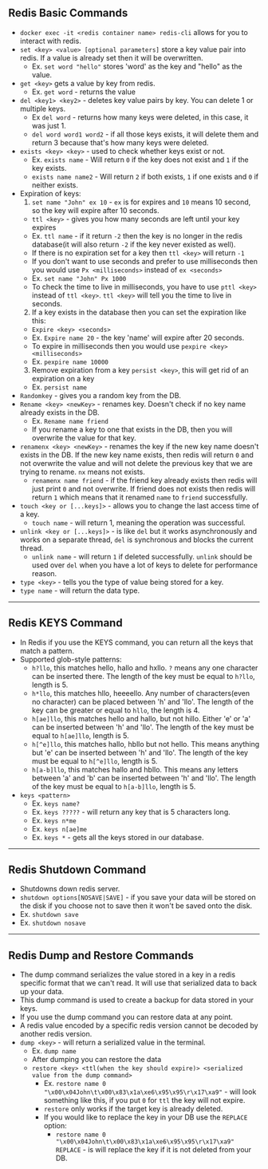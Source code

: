 ## Redis Basic Commands
- `docker exec -it <redis container name> redis-cli` allows for you to interact with redis.
- `set <key> <value> [optional parameters]` store a key value pair into redis. If a value is already set then it will be overwritten.
  - Ex. `set word "hello"` stores 'word' as the key and "hello" as the value.
- `get <key>` gets a value by key from redis.
  - Ex. `get word` - returns the value
- `del <key1> <key2>` - deletes key value pairs by key. You can delete 1 or multiple keys.
  - Ex `del word` - returns how many keys were deleted, in this case, it was just 1.
  - `del word word1 word2` - if all those keys exists, it will delete them and return 3 because that's how many keys were deleted.
- `exists <key> <key>` - used to check whether keys exist or not.
  - Ex. `exists name` - Will return `0` if the key does not exist and `1` if the key exists.
  - `exists name name2` - Will return `2` if both exists, `1` if one exists and `0` if neither exists.
- Expiration of keys:
  1. `set name "John" ex 10` - `ex` is for expires and `10` means 10 second, so the key will expire after 10 seconds.
    - `ttl <key>` - gives you how many seconds are left until your key expires
    - Ex. `ttl name` - if it return `-2` then the key is no longer in the redis database(it will also return `-2` if the key never existed as well).
    - If there is no expiration set for a key then `ttl <key>` will return `-1`
    - If you don't want to use seconds and prefer to use milliseconds then you would use `Px <milliseconds>` instead of `ex <seconds>`
    - Ex. `set name "John" Px 1000`
    - To check the time to live in milliseconds, you have to use `pttl <key>` instead of `ttl <key>`. `ttl <key>` will tell you the time to live in seconds.
  2. If a key exists in the database then you can set the expiration like this:
    - `Expire <key> <seconds>`
    - Ex. `Expire name 20` - the key 'name' will expire after 20 seconds.
    - To expire in milliseconds then you would use `pexpire <key> <milliseconds>`
    - Ex. `pexpire name 10000`
  3. Remove expiration from a key `persist <key>`, this will get rid of an expiration on a key
    - Ex. `persist name`
- `Randomkey` - gives you a random key from the DB.
- `Rename <key> <newKey>` - renames key. Doesn't check if no key name already exists in the DB.
  - Ex. `Rename name friend`
  - If you rename a key to one that exists in the DB, then you will overwrite the value for that key.
- `renamenx <key> <newKey>` - renames the key if the new key name doesn't exists in the DB. If the new key name exists, then redis will return `0` and not overwrite the value and will not delete the previous key that we are trying to rename. `nx` means not exists.
  - `renamenx name friend` - if the friend key already exists then redis will just print `0` and not overwrite. If friend does not exists then redis will return `1` which means that it renamed `name` to `friend` successfully.
- `touch <key or [...keys]>` - allows you to change the last access time of a key.
  - `touch name` - will return 1, meaning the operation was successful.
- `unlink <key or [...keys]>` - is like `del` but it works asynchronously and works on a separate thread, `del` is synchronous and blocks the current thread.
  - `unlink name` - will return `1` if deleted successfully. `unlink` should be used over `del` when you have a lot of keys to delete for performance reason.
- `type <key>` - tells you the type of value being stored for a key.
- `type name` - will return the data type.
---

## Redis KEYS Command
- In Redis if you use the KEYS command, you can return all the keys that match a pattern.
- Supported glob-style patterns:
  - `h?llo`, this matches hello, hallo and hxllo. `?` means any one character can be inserted there. The length of the key must be equal to `h?llo`, length is 5.
  - `h*llo`, this matches hllo, heeeello. Any number of characters(even no character) can be placed between 'h' and 'llo'. The length of the key can be greater or equal to `hllo`, the length is 4.
  - `h[ae]llo`, this matches hello and hallo, but not hillo. Either 'e' or 'a' can be inserted between 'h' and 'llo'. The length of the key must be equal to `h[ae]llo`, length is 5.
  - `h[^e]llo`, this matches hallo, hbllo but not hello. This means anything but 'e' can be inserted between 'h' and 'llo'. The length of the key must be equal to `h[^e]llo`, length is 5.
  - `h[a-b]llo`, this matches hallo and hbllo. This means any letters between 'a' and 'b' can be inserted between 'h' and 'llo'. The length of the key must be equal to `h[a-b]llo`, length is 5.
- `keys <pattern>`
  - Ex. `keys name?`
  - Ex. `keys ?????` - will return any key that is 5 characters long.
  - Ex. `keys n*me`
  - Ex. `keys n[ae]me`
  - Ex. `keys *` - gets all the keys stored in our database.
---

## Redis Shutdown Command
- Shutdowns down redis server.
- `shutdown options[NOSAVE|SAVE]` - if you save your data will be stored on the disk if you choose not to save then it won't be saved onto the disk.
- Ex. `shutdown save`
- Ex. `shutdown nosave`
---

## Redis Dump and Restore Commands
- The dump command serializes the value stored in a key in a redis specific format that we can't read. It will use that serialized data to back up your data.
- This dump command is used to create a backup for data stored in your keys.
- If you use the dump command you can restore data at any point.
- A redis value encoded by a specific redis version cannot be decoded by another redis version.
- `dump <key>` - will return a serialized value in the terminal.
  - Ex. `dump name`
  - After dumping you can restore the data
  - `restore <key> <ttl(when the key should expire)> <serialized value from the dump command>`
    - Ex. `restore name 0 "\x00\x04John\t\x00\x83\x1a\xe6\x95\x95\r\x17\xa9"` - will look something like this, if you put `0` for `ttl` the key will not expire.
    - `restore` only works if the target key is already deleted.
    - If you would like to replace the key in your DB use the `REPLACE` option:
      - `restore name 0 "\x00\x04John\t\x00\x83\x1a\xe6\x95\x95\r\x17\xa9" REPLACE` - is will replace the key if it is not deleted from your DB.